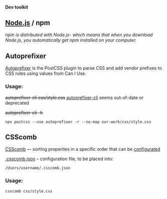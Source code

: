 #### Dev toolkit

## [Node.js](https://nodejs.org/en/) / npm


_npm is distributed with Node.js- which means that when you download Node.js, you automatically get npm installed on your computer._



## Autoprefixer
[Autoprefixer](https://github.com/postcss/autoprefixer) is the PostCSS plugin to parse CSS and add vendor prefixes to CSS rules using values from Can I Use. 

### Usage:

~~autoprefixer-cli css/style.css~~ [autoprefixer-cli](https://www.npmjs.com/package/autoprefixer-cli) seems out-of-date or deprecated

~~autoprefixer-cli -h~~
```
npx postcss --use autoprefixer -r --no-map our-work/css/style.css

```

## CSScomb
[CSScomb](http://csscomb.com) — sorting properties in a specific order that can be [configurated](https://github.com/csscomb/csscomb.js/blob/dev/doc/options.md#sort-order-fallback)


[.csscomb.json](https://github.com/maxdmitriev/hello-world/blob/master/_.csscomb.json) – configuration file, to be placed into: 
```
/Users/username/.csscomb.json
```

### Usage:
```
csscomb css/style.css
```



